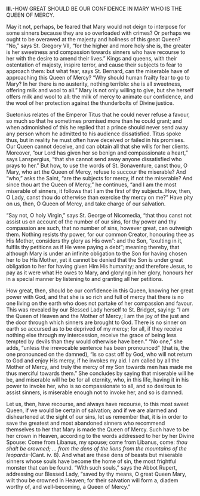 
**III.**-HOW GREAT SHOULD BE OUR CONFIDENCE IN MARY WHO IS THE QUEEN OF MERCY.

May it not, perhaps, be feared that Mary would not deign to interpose for some sinners because they are so overloaded with crimes? Or perhaps we ought to be overawed at the majesty and holiness of this great Queen? “No,” says St. Gregory VII, “for the higher and more holy she is, the greater is her sweetness and compassion towards sinners who have recourse to her with the desire to amend their lives.” Kings and queens, with their ostentation of majesty, inspire terror, and cause their subjects to fear to approach them: but what fear, says St. Bernard, can the miserable have of approaching this Queen of Mercy? “Why should human frailty fear to go to Mary? In her there is no austerity, nothing terrible: she is all sweetness, offering milk and wool to all.” Mary is not only willing to give, but she herself offers milk and wool to all: the milk of mercy to animate our confidence, and the wool of her protection against the thunderbolts of Divine justice.

Suetonius relates of the Emperor Titus that he could never refuse a favour, so much so that he sometimes promised more than he could grant; and when admonished of this he replied that a prince should never send away any person whom he admitted to his audience dissatisfied. Titus spoke thus, but in reality he must often have deceived or failed in his promises. Our Queen cannot deceive, and can obtain all that she wills for her clients. Moreover, “our Lord has given her so benign and compassionate a heart,” says Lanspergius, “that she cannot send away anyone dissatisfied who prays to her.” But how, to use the words of St. Bonaventure, canst thou, O Mary, who art the Queen of Mercy, refuse to succour the miserable? And “who,” asks the Saint, “are the subjects for mercy, if not the miserable? And since thou art the Queen of Mercy,” he continues, “and I am the most miserable of sinners, it follows that I am the first of thy subjects. How, then, O Lady, canst thou do otherwise than exercise thy mercy on me?” Have pity on us, then, O Queen of Mercy, and take charge of our salvation.

“Say not, O holy Virgin,” says St. George of Nicomedia, “that thou canst not assist us on account of the number of our sins, for thy power and thy compassion are such, that no number of sins, however great, can outweigh them. Nothing resists thy power, for our common Creator, honouring thee as His Mother, considers thy glory as His own”: and the Son, “exulting in it, fulfils thy petitions as if He were paying a debt”; meaning thereby, that although Mary is under an infinite obligation to the Son for having chosen her to be His Mother, yet it cannot be denied that the Son is under great obligation to her for having given Him His humanity; and therefore Jesus, to pay as it were what He owes to Mary, and glorying in her glory, honours her in a special manner by listening to and granting all her petitions.

How great, then, should be our confidence in this Queen, knowing her great power with God, and that she is so rich and full of mercy that there is no one living on the earth who does not partake of her compassion and favour. This was revealed by our Blessed Lady herself to St. Bridget, saying: “I am the Queen of Heaven and the Mother of Mercy; I am the joy of the just and the door through which sinners are brought to God. There is no sinner on earth so accursed as to be deprived of my mercy; for all, if they receive nothing else through my intercession, receive the grace of being less tempted by devils than they would otherwise have been.” “No one,” she adds, “unless the irrevocable sentence has been pronounced” (that is, the one pronounced on the damned), “is so cast off by God, who will not return to God and enjoy His mercy, if he invokes my aid. I am called by all the Mother of Mercy, and truly the mercy of my Son towards men has made me thus merciful towards them.” She concludes by saying that miserable will he be, and miserable will he be for all eternity, who, in this life, having it in his power to invoke her, who is so compassionate to all, and so desirous to assist sinners, is miserable enough not to invoke her, and so is damned.

Let us, then, have recourse, and always have recourse, to this most sweet Queen, if we would be certain of salvation; and if we are alarmed and disheartened at the sight of our sins, let us remember that, it is in order to save the greatest and most abandoned sinners who recommend themselves to her that Mary is made the Queen of Mercy. Such have to be her crown in Heaven, according to the words addressed to her by her Divine Spouse: Come from Libanus, my spouse; come from Libanus, come: _thou shalt be crowned; … from the dens of the lions from the mountains of the leopards_-(Cant. iv. 8). And what are these dens of beasts but miserable sinners whose souls have become the home of sin, the most frightful monster that can be found. “With such souls,” says the Abbot Rupert, addressing our Blessed Lady, “saved by thy means, O great Queen Mary, wilt thou be crowned in Heaven; for their salvation will form a, diadem worthy of, and well-becoming, a Queen of Mercy.”

